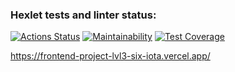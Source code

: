 ### Hexlet tests and linter status:
[![Actions Status](https://github.com/Escudo7/frontend-project-lvl3/workflows/hexlet-check/badge.svg)](https://github.com/Escudo7/frontend-project-lvl3/actions)
[![Maintainability](https://api.codeclimate.com/v1/badges/6ebfd41cb243141716d5/maintainability)](https://codeclimate.com/github/Escudo7/frontend-project-lvl3/maintainability)
[![Test Coverage](https://api.codeclimate.com/v1/badges/6ebfd41cb243141716d5/test_coverage)](https://codeclimate.com/github/Escudo7/frontend-project-lvl3/test_coverage)

https://frontend-project-lvl3-six-iota.vercel.app/